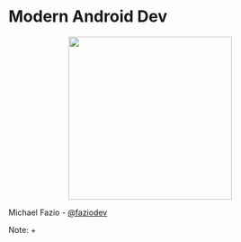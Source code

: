# Modern Android Dev

<div style="display: flex; justify-content: space-around;">
    <img src="img/android-robot.png" height="290"/>
</div>

Michael Fazio - [@faziodev](https://twitter.com/faziodev)

Note:
+